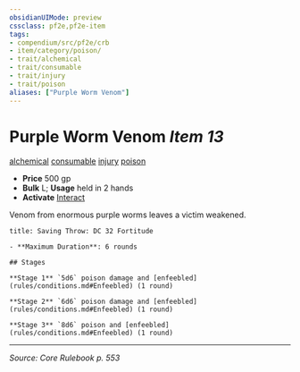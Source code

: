 ```yaml
---
obsidianUIMode: preview
cssclass: pf2e,pf2e-item
tags:
- compendium/src/pf2e/crb
- item/category/poison/
- trait/alchemical
- trait/consumable
- trait/injury
- trait/poison
aliases: ["Purple Worm Venom"]
---
```

# Purple Worm Venom *Item 13*  
[alchemical](alchemical.md "Alchemical Item Trait")  [consumable](consumable.md "Consumable Item Trait")  [injury](injury.md "Injury Item Trait")  [poison](Reference/Rules/Traits/poison.md "Poison Effect Trait")  

- **Price** 500 gp
- **Bulk** L; **Usage** held in 2 hands
- **Activate** [Interact](interact.md)

Venom from enormous purple worms leaves a victim weakened.

```ad-inline-affliction
title: Saving Throw: DC 32 Fortitude

- **Maximum Duration**: 6 rounds

## Stages

**Stage 1** `5d6` poison damage and [enfeebled](rules/conditions.md#Enfeebled) (1 round)

**Stage 2** `6d6` poison damage and [enfeebled](rules/conditions.md#Enfeebled) (1 round)

**Stage 3** `8d6` poison and [enfeebled](rules/conditions.md#Enfeebled) (1 round)
```


---
*Source: Core Rulebook p. 553*
